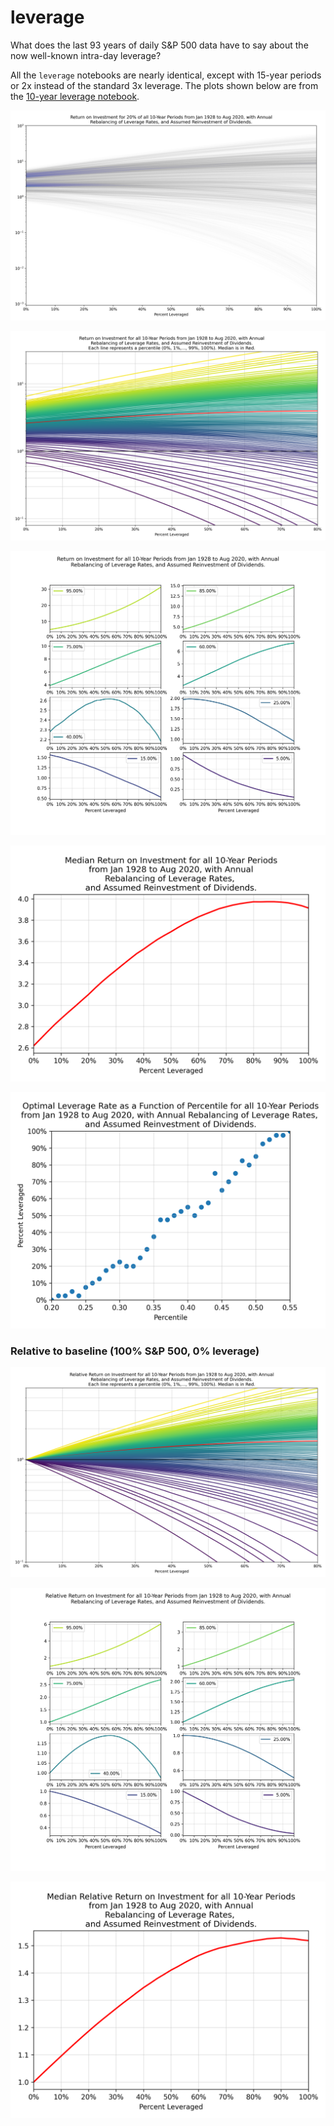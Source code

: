 # leverage
What does the last 93 years of daily S&amp;P 500 data have to say about the now well-known intra-day leverage?

All the `leverage` notebooks are nearly identical, except with 15-year periods or 2x instead of the standard 3x leverage. The plots shown below are from the [10-year leverage notebook](leverage-10yr.ipynb).



![](plots/leverage-10yr-many_lev_curves.png)

![](plots/leverage-10yr-percentiles.png)

![](plots/leverage-10yr-limited_percentiles.png)

![](plots/leverage-10yr-median.png)

![](plots/leverage-10yr-optimal_leverage.png)


### Relative to baseline (100% S&P 500, 0% leverage)

![](plots/leverage-10yr-relative-percentiles.png)

![](plots/leverage-10yr-relative-limited_percentiles.png)

![](plots/leverage-10yr-relative-median.png)

